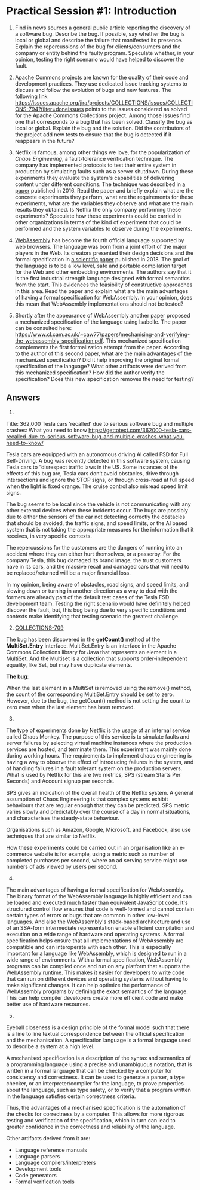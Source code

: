 # Practical Session #1: Introduction

1. Find in news sources a general public article reporting the discovery of a software bug. Describe the bug. If possible, say whether the bug is local or global and describe the failure that manifested its presence. Explain the repercussions of the bug for clients/consumers and the company or entity behind the faulty program. Speculate whether, in your opinion, testing the right scenario would have helped to discover the fault.

2. Apache Commons projects are known for the quality of their code and development practices. They use dedicated issue tracking systems to discuss and follow the evolution of bugs and new features. The following link https://issues.apache.org/jira/projects/COLLECTIONS/issues/COLLECTIONS-794?filter=doneissues points to the issues considered as solved for the Apache Commons Collections project. Among those issues find one that corresponds to a bug that has been solved. Classify the bug as local or global. Explain the bug and the solution. Did the contributors of the project add new tests to ensure that the bug is detected if it reappears in the future?

3. Netflix is famous, among other things we love, for the popularization of *Chaos Engineering*, a fault-tolerance verification technique. The company has implemented protocols to test their entire system in production by simulating faults such as a server shutdown. During these experiments they evaluate the system's capabilities of delivering content under different conditions. The technique was described in [a paper](https://arxiv.org/ftp/arxiv/papers/1702/1702.05843.pdf) published in 2016. Read the paper and briefly explain what are the concrete experiments they perform, what are the requirements for these experiments, what are the variables they observe and what are the main results they obtained. Is Netflix the only company performing these experiments? Speculate how these experiments could be carried in other organizations in terms of the kind of experiment that could be performed and the system variables to observe during the experiments.

4. [WebAssembly](https://webassembly.org/) has become the fourth official language supported by web browsers. The language was born from a joint effort of the major players in the Web. Its creators presented their design decisions and the formal specification in [a scientific paper](https://people.mpi-sws.org/~rossberg/papers/Haas,%20Rossberg,%20Schuff,%20Titzer,%20Gohman,%20Wagner,%20Zakai,%20Bastien,%20Holman%20-%20Bringing%20the%20Web%20up%20to%20Speed%20with%20WebAssembly.pdf) published in 2018. The goal of the language is to be a low level, safe and portable compilation target for the Web and other embedding environments. The authors say that it is the first industrial strength language designed with formal semantics from the start. This evidences the feasibility of constructive approaches in this area. Read the paper and explain what are the main advantages of having a formal specification for WebAssembly. In your opinion, does this mean that WebAssembly implementations should not be tested? 

5.  Shortly after the appearance of WebAssembly another paper proposed a mechanized specification of the language using Isabelle. The paper can be consulted here: https://www.cl.cam.ac.uk/~caw77/papers/mechanising-and-verifying-the-webassembly-specification.pdf. This mechanized specification complements the first formalization attempt from the paper. According to the author of this second paper, what are the main advantages of the mechanized specification? Did it help improving the original formal specification of the language? What other artifacts were derived from this mechanized specification? How did the author verify the specification? Does this new specification removes the need for testing?

## Answers
1.
Title: 362,000 Tesla cars ‘recalled’ due to serious software bug and multiple crashes: What you need to know
https://gettotext.com/362000-tesla-cars-recalled-due-to-serious-software-bug-and-multiple-crashes-what-you-need-to-know/

Tesla cars are equipped with an autonomous driving AI called FSD for Full Self-Driving. A bug was recently detected in this software system, causing Tesla cars to “disrespect traffic laws in the US. Some instances of the effects of this bug are, Tesla cars don’t avoid obstacles, drive through intersections and ignore the STOP signs, or through cross-road at full speed when the light is fixed orange. The cruise control also misread speed limit signs.

The bug seems to be local since the vehicle is not communicating with any other external devices when these incidents occur. The bugs are possibly due to either the sensors of the car not detecting correctly the obstacles that should be avoided, the traffic signs, and speed limits, or the AI based system that is not taking the appropriate measures for the information that it receives, in very specific contexts.

The repercussions for the customers are the dangers of running into an accident where they can either hurt themselves, or a passerby. For the company Tesla, this bug damaged its brand image, the trust customers have in its cars, and the massive recall and damaged cars that will need to be replaced/returned will be a major financial loss.

In my opinion, being aware of obstacles, road signs, and speed limits, and slowing down or turning in another direction as a way to deal with the formers are already part of the default test cases of the Tesla FSD development team.
Testing the right scenario would have definitely helped discover the fault, but, this bug being due to very specific conditions and contexts make identifying that testing scenario the greatest challenge.




2. [COLLECTIONS-709](https://issues.apache.org/jira/browse/COLLECTIONS-709)

The bug has been discovered in the **getCount()** method of the **MultiSet.Entry** interface.
MultiSet.Entry is an interface in the Apache Commons Collections library for Java that represents an element in a MultiSet. And the Multiset is a collection that supports order-independent equality, like Set, but may have duplicate elements.

**The bug**:

When the last element in a MultiSet is removed using the remove() method, the count of the corresponding MultiSet.Entry should be set to zero. However, due to the bug, the getCount() method is not setting the count to zero even when the last element has been removed.

3. 
The type of experiments done by Netflix is the usage of an internal service called Chaos Monkey. The purpose of this service is to simulate faults and server failures by selecting virtual machine instances where the production services are hosted, and terminate them.
This experiment was mainly done during working hours.
The requirements to implement chaos engineering is having a way to observe the effect of introducing failures in the system, and of handling failures in a fault tolerant system on the production servers. What is used by Netflix for this are two metrics, SPS (stream Starts Per Seconds) and Account signup per seconds.

SPS gives an indication of the overall health of the Netflix system. A general assumption of Chaos Engineering is that complex systems exhibit behaviours that are regular enough that they can be predicted. SPS metric varies slowly and predictably over the course of a day in normal situations, and characterises the steady-state behaviour.

Organisations such as Amazon, Google, Microsoft, and Facebook, also use techniques that are similar to Netflix.

How these experiments could be carried out in an organisation like an e-commerce website is for example, using a metric such as number of completed purchases per second, where an ad­ serving service might use numbers of ads viewed by users per second.  



4.
The main advantages of having a formal specification for WebAssembly.
The binary format of the WebAssembly language is highly efficient and can be loaded and executed much faster than equivalent JavaScript code. It's structured control flow ensures that code is well-formed and cannot contain certain types of errors or bugs that are common in other low-level languages. And also the WebAssembly's stack-based architecture and use of an SSA-form intermediate representation enable efficient compilation and execution on a wide range of hardware and operating systems.
A formal specification helps ensure that all implementations of WebAssembly are compatible and can interoperate with each other. This is especially important for a language like WebAssembly, which is designed 
to run in a wide range of environments.
With a formal specification, WebAssembly programs can be compiled once and run on any platform that supports the WebAssembly runtime. 
This makes it easier for developers to write code that can run on different devices and operating systems without having to make significant changes.
It can help optimize the performance of WebAssembly programs by defining the exact semantics of the language. 
This can help compiler developers create more efficient code and make better use of hardware resources.


5.
Eyeball closeness is a design principle of the formal model such that there is a line to line textual correspondence between the official specification and the mechanisation. A specification language is a formal language used to describe a system at a high level.

A mechanised specification is a description of the syntax and semantics of a programming language using a precise and unambiguous notation, that is written in a formal language that can be checked by a computer for consistency and correctness. It can be used to generate a parser, a type checker, or an interpreter/compiler for the language, to prove properties about the language, such as type safety, or to verify that a program written in the language satisfies certain correctness criteria.

Thus, the advantages of a mechanised specification is the automation of the checks for correctness by a computer. This allows for more rigorous testing and verification of the specification, which in turn can lead to greater confidence in the correctness and reliability of the language.

Other artifacts derived from it are: 
- Language reference manuals
- Language parsers
- Language compilers/interpreters
- Development tools
- Code generators
- Formal verification tools
